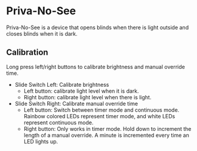 # Priva-No-See

Priva-No-See is a device that opens blinds when there is light outside and closes blinds when it is dark.

## Calibration
Long press left/right buttons to calibrate brightness and manual override time.

* Slide Switch Left: Calibrate brightness
    * Left button: calibrate light level when it is dark.
    * Right button: calibrate light level when there is light.
* Slide Switch Right: Calibrate manual override time
    * Left button: Switch between timer mode and continuous mode. Rainbow colored LEDs represent timer mode, and white LEDs represent continuous mode.
    * Right button: Only works in timer mode. Hold down to increment the length of a manual override. A minute is incremented every time an LED lights up.